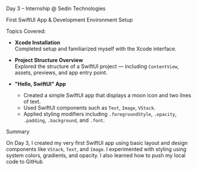 Day 3 – Internship @ Sedin Technologies

First SwiftUI App & Development Environment Setup


Topics Covered:

- **Xcode Installation**  
  Completed setup and familiarized myself with the Xcode interface.

- **Project Structure Overview**  
  Explored the structure of a SwiftUI project — including `ContentView`, assets, previews, and app entry point.

- **"Hello, SwiftUI" App**  
  - Created a simple SwiftUI app that displays a moon icon and two lines of text.  
  - Used SwiftUI components such as `Text`, `Image`, `VStack`.  
  - Applied styling modifiers including `.foregroundStyle`, `.opacity`, `.padding`, `.background`, and `.font`.


Summary

On Day 3, I created my very first SwiftUI app using basic layout and design components like `VStack`, `Text`, and `Image`. I experimented with styling using system colors, gradients, and opacity. I also learned how to push my local code to GitHub

